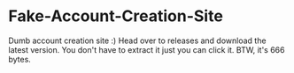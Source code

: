 # Fake-Account-Creation-Site
Dumb account creation site :)
Head over to releases and download the latest version. You don't have to extract it just you can click it.
BTW, it's 666 bytes. 

